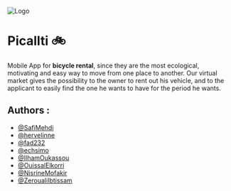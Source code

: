 
![Logo](https://dev-to-uploads.s3.amazonaws.com/uploads/articles/th5xamgrr6se0x5ro4g6.png)


# **Picallti  🚲**

Mobile App for **bicycle rental**, since they are the most ecological, motivating and easy way to move from one place to another. Our virtual market gives the possibility to the owner to rent out his vehicle, and to the applicant to easily find the one he wants to have for the period he wants.
## **Authors :**

- [@SafiMehdi](https://www.github.com/SafiMehdi)
- [@hervelinne](https://www.github.com/hervelinne)
- [@fad232](https://www.github.com/fad232)
- [@echsimo](https://www.github.com/echsimo)
- [@IlhamOukassou](https://www.github.com/IlhamOukassou)
- [@OuissalElkorri]()
- [@NisrineMofakir]()
- [@ZeroualiIbtissam]()
